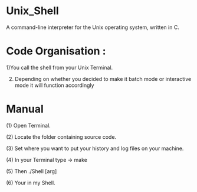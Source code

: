 # Unix_Shell
A command-line interpreter for the Unix operating system, written in C.
 
# Code Organisation :
1)You call the shell from your Unix Terminal.

2) Depending on whether you decided to make it batch mode or
interactive mode it will function accordingly 



# Manual
(1) Open Terminal.

(2) Locate the folder containing source code.

(3) Set where you want to put your history and log files on your machine.

(4) In your Terminal type -> make

(5) Then ./Shell [arg]

(6) Your in my Shell.
